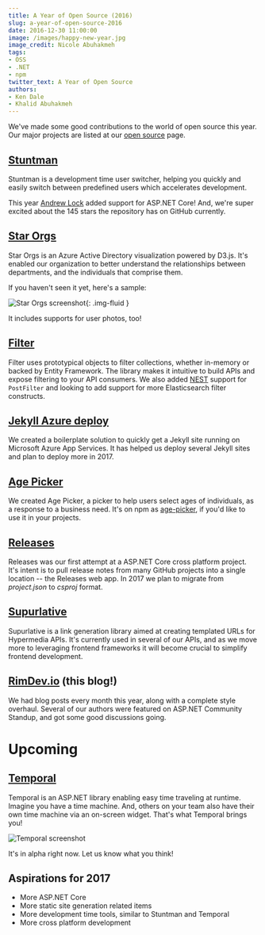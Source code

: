 ```yaml
---
title: A Year of Open Source (2016)
slug: a-year-of-open-source-2016
date: 2016-12-30 11:00:00
image: /images/happy-new-year.jpg
image_credit: Nicole Abuhakmeh
tags:
- OSS
- .NET
- npm
twitter_text: A Year of Open Source
authors:
- Ken Dale
- Khalid Abuhakmeh
---
```


We've made some good contributions to the world of open source this year. Our major projects are listed at our [open source](/open-source) page.

## [Stuntman](https://github.com/ritterim/stuntman)

Stuntman is a development time user switcher, helping you quickly and easily switch between predefined users which accelerates development.

This year [Andrew Lock](https://github.com/andrewlock) added support for ASP.NET Core! And, we're super excited about the 145 stars the repository has on GitHub currently.

## [Star Orgs](https://github.com/ritterim/star-orgs)

Star Orgs is an Azure Active Directory visualization powered by D3.js. It's enabled our organization to better understand the relationships between departments, and the individuals that comprise them.

If you haven't seen it yet, here's a sample:

![Star Orgs screenshot](https://github.com/ritterim/star-orgs/raw/master/example.png){: .img-fluid }

It includes supports for user photos, too!

## [Filter](https://github.com/ritterim/filter)

Filter uses prototypical objects to filter collections, whether in-memory or backed by Entity Framework. The library makes it intuitive to build APIs and expose filtering to your API consumers. We also added [NEST](https://github.com/elastic/elasticsearch-net) support for `PostFilter` and looking to add support for more Elasticsearch filter constructs.

## [Jekyll Azure deploy](https://github.com/ritterim/jekyll-azure-deploy)

We created a boilerplate solution to quickly get a Jekyll site running on Microsoft Azure App Services. It has helped us deploy several Jekyll sites and plan to deploy more in 2017.

## [Age Picker](https://github.com/ritterim/age-picker)

We created Age Picker, a picker to help users select ages of individuals, as a response to a business need. It's on npm as [age-picker](https://www.npmjs.com/package/age-picker), if you'd like to use it in your projects.

## [Releases](https://github.com/ritterim/releases)

Releases was our first attempt at a ASP.NET Core cross platform project. It's intent is to pull release notes from many GitHub projects into a single location -- the Releases web app. In 2017 we plan to migrate from *project.json* to *csproj* format.

## [Supurlative](https://github.com/ritterim/Supurlative)

Supurlative is a link generation library aimed at creating templated URLs for Hypermedia APIs. It's currently used in several of our APIs, and as we move more to leveraging frontend frameworks it will become crucial to simplify frontend development.

## [RimDev.io](https://rimdev.io) (this blog!)

We had blog posts every month this year, along with a complete style overhaul. Several of our authors were featured on ASP.NET Community Standup, and got some good discussions going.

# Upcoming

## [Temporal](https://github.com/ritterim/temporal)

Temporal is an ASP.NET library enabling easy time traveling at runtime. Imagine you have a time machine. And, others on your team also have their own time machine via an on-screen widget. That's what Temporal brings you!

![Temporal screenshot](https://github.com/ritterim/temporal/raw/master/screenshot.png)

It's in alpha right now. Let us know what you think!

## Aspirations for 2017

- More ASP.NET Core
- More static site generation related items
- More development time tools, similar to Stuntman and Temporal
- More cross platform development
